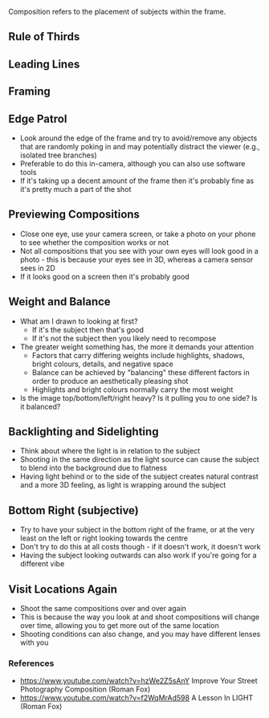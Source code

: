 Composition refers to the placement of subjects within the frame.

## Rule of Thirds

## Leading Lines

## Framing

## Edge Patrol

- Look around the edge of the frame and try to avoid/remove any objects that are randomly poking in and may potentially distract the viewer (e.g., isolated tree branches)
- Preferable to do this in-camera, although you can also use software tools
- If it's taking up a decent amount of the frame then it's probably fine as it's pretty much a part of the shot

## Previewing Compositions

- Close one eye, use your camera screen, or take a photo on your phone to see whether the composition works or not
- Not all compositions that you see with your own eyes will look good in a photo - this is because your eyes see in 3D, whereas a camera sensor sees in 2D
- If it looks good on a screen then it's probably good

## Weight and Balance

- What am I drawn to looking at first?
	- If it's the subject then that's good
	- If it's not the subject then you likely need to recompose
- The greater weight something has, the more it demands your attention
	- Factors that carry differing weights include highlights, shadows, bright colours, details, and negative space
	- Balance can be achieved by "balancing" these different factors in order to produce an aesthetically pleasing shot
	- Highlights and bright colours normally carry the most weight
- Is the image top/bottom/left/right heavy? Is it pulling you to one side? Is it balanced?

## Backlighting and Sidelighting

- Think about where the light is in relation to the subject
- Shooting in the same direction as the light source can cause the subject to blend into the background due to flatness
- Having light behind or to the side of the subject creates natural contrast and a more 3D feeling, as light is wrapping around the subject

## Bottom Right (subjective)

- Try to have your subject in the bottom right of the frame, or at the very least on the left or right looking towards the centre
- Don't try to do this at all costs though - if it doesn't work, it doesn't work
- Having the subject looking outwards can also work if you're going for a different vibe

## Visit Locations Again

- Shoot the same compositions over and over again
- This is because the way you look at and shoot compositions will change over time, allowing you to get more out of the same location
- Shooting conditions can also change, and you may have different lenses with you

### References

- https://www.youtube.com/watch?v=hzWe2Z5sAnY Improve Your Street Photography Composition (Roman Fox)
- https://www.youtube.com/watch?v=f2WqMrAd598 A Lesson In LIGHT (Roman Fox)